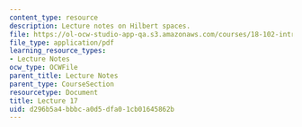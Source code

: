 ```yaml
---
content_type: resource
description: Lecture notes on Hilbert spaces.
file: https://ol-ocw-studio-app-qa.s3.amazonaws.com/courses/18-102-introduction-to-functional-analysis-spring-2009/d296b5a4bbbca0d5dfa01cb01645862b_MIT18_102s09_lec17.pdf
file_type: application/pdf
learning_resource_types:
- Lecture Notes
ocw_type: OCWFile
parent_title: Lecture Notes
parent_type: CourseSection
resourcetype: Document
title: Lecture 17
uid: d296b5a4-bbbc-a0d5-dfa0-1cb01645862b
---
```

